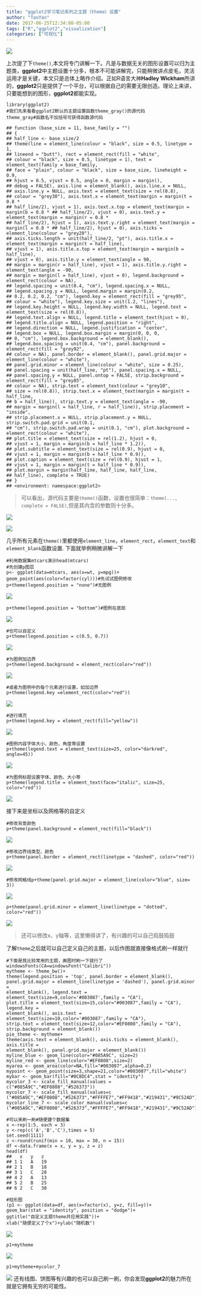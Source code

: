 ```yaml
---
title: "ggplot2学习笔记系列之主题（theme）设置"
author: "TaoYan"
date: 2017-06-25T12:34:08-05:00
tags: ["R","ggplot2","visualization"]
categories: ["可视化"]
---
```


![](https://upload-images.jianshu.io/upload_images/2084719-aedad605e759b602.png?imageMogr2/auto-orient/strip%7CimageView2/2/w/1240)

<!--more-->

上次提了下`theme()`,本文将专门讲解一下。凡是与数据无关的图形设置可以归为主题类，**ggplot2**中主题设置十分多，根本不可能讲解完，只能稍微讲点皮毛，灵活运用才是关键，本文只是总体上略作介绍。正如R语言大神**Hadley Wickham**所讲的，**ggplot2**只是提供了一个平台，可以根据自己的需要无限创造。理论上来讲，只要能想到的图形，**ggplot2**都能实现。

```
library(ggplot2)
#我们先来看看ggplot2默认的主题设置函数theme_gray()的源代码
theme_gray#函数名不加括号可获得函数源代码

## function (base_size = 11, base_family = "") 
## {
## half_line <- base_size/2
## theme(line = element_line(colour = "black", size = 0.5, linetype = 1, 
## lineend = "butt"), rect = element_rect(fill = "white", 
## colour = "black", size = 0.5, linetype = 1), text = element_text(family = base_family, 
## face = "plain", colour = "black", size = base_size, lineheight = 0.9, 
## hjust = 0.5, vjust = 0.5, angle = 0, margin = margin(), 
## debug = FALSE), axis.line = element_blank(), axis.line.x = NULL, 
## axis.line.y = NULL, axis.text = element_text(size = rel(0.8),
## colour = "grey30"), axis.text.x = element_text(margin = margin(t = 0.8 * 
## half_line/2), vjust = 1), axis.text.x.top = element_text(margin = margin(b = 0.8 * ## half_line/2), vjust = 0), axis.text.y = element_text(margin = margin(r = 0.8 * 
## half_line/2), hjust = 1), axis.text.y.right = element_text(margin = margin(l = 0.8 * ## half_line/2), hjust = 0), axis.ticks = element_line(colour = "grey20"), 
## axis.ticks.length = unit(half_line/2, "pt"), axis.title.x = element_text(margin = margin(t = half_line), 
## vjust = 1), axis.title.x.top = element_text(margin = margin(b = half_line), 
## vjust = 0), axis.title.y = element_text(angle = 90, 
## margin = margin(r = half_line), vjust = 1), axis.title.y.right = element_text(angle = -90, 
## margin = margin(l = half_line), vjust = 0), legend.background = element_rect(colour = NA), 
## legend.spacing = unit(0.4, "cm"), legend.spacing.x = NULL, 
## legend.spacing.y = NULL, legend.margin = margin(0.2, 
## 0.2, 0.2, 0.2, "cm"), legend.key = element_rect(fill = "grey95", 
## colour = "white"), legend.key.size = unit(1.2, "lines"), 
## legend.key.height = NULL, legend.key.width = NULL, legend.text = element_text(size = rel(0.8)), 
## legend.text.align = NULL, legend.title = element_text(hjust = 0), 
## legend.title.align = NULL, legend.position = "right", 
## legend.direction = NULL, legend.justification = "center", 
## legend.box = NULL, legend.box.margin = margin(0, 0, 0, 
## 0, "cm"), legend.box.background = element_blank(),
## legend.box.spacing = unit(0.4, "cm"), panel.background = element_rect(fill = "grey92", 
## colour = NA), panel.border = element_blank(), panel.grid.major = element_line(colour = "white"), 
## panel.grid.minor = element_line(colour = "white", size = 0.25), 
## panel.spacing = unit(half_line, "pt"), panel.spacing.x = NULL, 
## panel.spacing.y = NULL, panel.ontop = FALSE, strip.background = element_rect(fill = "grey85", 
## colour = NA), strip.text = element_text(colour = "grey10", 
## size = rel(0.8)), strip.text.x = element_text(margin = margin(t = half_line, 
## b = half_line)), strip.text.y = element_text(angle = -90, 
## margin = margin(l = half_line, r = half_line)), strip.placement = "inside", 
## strip.placement.x = NULL, strip.placement.y = NULL, strip.switch.pad.grid = unit(0.1, 
## "cm"), strip.switch.pad.wrap = unit(0.1, "cm"), plot.background = element_rect(colour = "white"), 
## plot.title = element_text(size = rel(1.2), hjust = 0, 
## vjust = 1, margin = margin(b = half_line * 1.2)), 
## plot.subtitle = element_text(size = rel(0.9), hjust = 0, 
## vjust = 1, margin = margin(b = half_line * 0.9)),
## plot.caption = element_text(size = rel(0.9), hjust = 1, 
## vjust = 1, margin = margin(t = half_line * 0.9)),
## plot.margin = margin(half_line, half_line, half_line, 
## half_line), complete = TRUE)
## }
## <environment: namespace:ggplot2>
```

>可以看出，源代码主要是`theme()`函数，设置也很简单：`theme(..., complete = FALSE)`,但是其内含的参数则十分多。

![](https://upload-images.jianshu.io/upload_images/2084719-d83da9471e3bc837.png?imageMogr2/auto-orient/strip%7CimageView2/2/w/1240)

  ![](https://upload-images.jianshu.io/upload_images/2084719-12edb55b34046dc6.png?imageMogr2/auto-orient/strip%7CimageView2/2/w/1240)

几乎所有元素在`theme()`里都使用`element_line`，`element_rect`，`element_text`和`element_blank`函数设置. 下面就举例稍微讲解一下
```
#利用数据集mtcars演示head(mtcars)
#先创建p图层
p<- ggplot(data=mtcars, aes(x=wt, y=mpg))+
geom_point(aes(color=factor(cyl)))#先试试图例修改
p+theme(legend.position = "none")#无图例
```

![](https://upload-images.jianshu.io/upload_images/2084719-f6bc40449646b424.png?imageMogr2/auto-orient/strip%7CimageView2/2/w/1240)
```
p+theme(legend.position = "bottom")#图例在底部
```

![](https://upload-images.jianshu.io/upload_images/2084719-e451760fc8a576c0.png?imageMogr2/auto-orient/strip%7CimageView2/2/w/1240)
```
#也可以自定义
p+theme(legend.position = c(0.5, 0.7))
```

![](https://upload-images.jianshu.io/upload_images/2084719-50197c31a252b33b.png?imageMogr2/auto-orient/strip%7CimageView2/2/w/1240)
```
#为图例加边界
p+theme(legend.background = element_rect(color="red"))
```

![](https://upload-images.jianshu.io/upload_images/2084719-61e3363e54112d01.png?imageMogr2/auto-orient/strip%7CimageView2/2/w/1240)
```
#或者为图例中的每个元素进行设置，如加边界
p+theme(legend.key =element_rect(color="red"))
```
![](https://upload-images.jianshu.io/upload_images/2084719-f4aeac9b93d84040.png?imageMogr2/auto-orient/strip%7CimageView2/2/w/1240)
```
#进行填充
p+theme(legend.key = element_rect(fill="yellow"))
```
![](https://upload-images.jianshu.io/upload_images/2084719-28014be14a16fdc0.png?imageMogr2/auto-orient/strip%7CimageView2/2/w/1240)
```
#图例内容字体大小、颜色、角度等设置
p+theme(legend.text = element_text(size=25, color="darkred", angle=45))
```

![](https://upload-images.jianshu.io/upload_images/2084719-1ab8b127abcdb850.png?imageMogr2/auto-orient/strip%7CimageView2/2/w/1240)
```
#为图例标题设置字体、颜色、大小等
p+theme(legend.title = element_text(face="italic", size=25, color="red"))
```

![](https://upload-images.jianshu.io/upload_images/2084719-fed6eaf4130fb8cc.png?imageMogr2/auto-orient/strip%7CimageView2/2/w/1240)

接下来是坐标以及网格等的自定义
```
#修改背景颜色
p+theme(panel.background = element_rect(fill="black"))
```

![](https://upload-images.jianshu.io/upload_images/2084719-b277d80d44c26dff.png?imageMogr2/auto-orient/strip%7CimageView2/2/w/1240)
```
#修改边界线类型、颜色
p+theme(panel.border = element_rect(linetype = "dashed", color="red"))
```
![](https://upload-images.jianshu.io/upload_images/2084719-0af39cbe41d20918.png?imageMogr2/auto-orient/strip%7CimageView2/2/w/1240)
```
#修改网格线p+theme(panel.grid.major = element_line(color="blue", size= 3))
```

![](https://upload-images.jianshu.io/upload_images/2084719-8114011d2c12d3b0.png?imageMogr2/auto-orient/strip%7CimageView2/2/w/1240)
```
p+theme(panel.grid.minor = element_line(linetype = "dotted", color="red"))
```

![](https://upload-images.jianshu.io/upload_images/2084719-7bddc092cac1f639.png?imageMogr2/auto-orient/strip%7CimageView2/2/w/1240)

>还可以修改x、y轴等，这里懒得讲了，有兴趣的可以自己捣鼓捣鼓

了解`theme`之后就可以自己定义自己的主题，以后作图就直接像格式刷一样就行
```
#下面是我比较常用的主题，画图时刷一下就行了
windowsFonts(CA=windowsFont("Calibri"))
mytheme <- theme_bw()+
theme(legend.position = 'top', panel.border = element_blank(), 
panel.grid.major = element_line(linetype = 'dashed'), panel.grid.minor = 
element_blank(), legend.text = element_text(size=9,color='#003087',family = "CA"), 
plot.title = element_text(size=15,color="#003087",family = "CA"), legend.key = 
element_blank(), axis.text = element_text(size=10,color='#003087',family = "CA"), 
strip.text = element_text(size=12,color="#EF0808",family = "CA"), 
strip.background = element_blank())
pie_theme <- mytheme+
theme(axis.text = element_blank(), axis.ticks = element_blank(), axis.title = 
element_blank(), panel.grid.major = element_blank())
myline_blue <- geom_line(color="#085A9C", size=2)
myline_red <- geom_line(color="#EF0808",size=2)
myarea <- geom_area(color=NA,fill="#003087",alpha=0.2)
mypoint <- geom_point(size=3,shape=21,color="#003087",fill="white")
mybar <- geom_bar(fill="#0C8DC4",stat = "identity")
mycolor_3 <- scale_fill_manual(values = c("#085A9C","#EF0808","#526373"))
mycolor_7 <- scale_fill_manual(values=c ("#085A9C","#EF0808","#526373","#FFFFE7","#FF9418","#219431","#9C52AD"))
mycolor_line_7 <- scale_color_manual(values=c ("#085A9C","#EF0808","#526373","#FFFFE7","#FF9418","#219431","#9C52AD"))
```
```
#可以来刷一刷#随便建个数据集
x <-rep(1:5, each = 3)
y <-rep(c('A','B','C'),times = 5)
set.seed(1111)
z <-round(runif(min = 10, max = 30, n = 15))
df <-data.frame(x = x, y = y, z = z)
head(df)
##   x   y   z
## 1 1   A   19
## 2 1   B   18
## 3 1   C   28
## 4 2   A   13
## 5 2   B   25
## 6 2   C   30

#柱形图
(p1 <- ggplot(data=df, aes(x=factor(x), y=z, fill=y))+
geom_bar(stat = "identity", position = "dodge")+
ggtitle("自定义主题theme并应用实践"))+
xlab("随便定义了个x")+ylab("随机数")
```

![](https://upload-images.jianshu.io/upload_images/2084719-bc4e002d5f925826.png?imageMogr2/auto-orient/strip%7CimageView2/2/w/1240)
```
p1+mytheme
```
![](https://upload-images.jianshu.io/upload_images/2084719-c12712615e2430bd.png?imageMogr2/auto-orient/strip%7CimageView2/2/w/1240)
```
p1+mytheme+mycolor_7
```
![](https://upload-images.jianshu.io/upload_images/2084719-aedad605e759b602.png?imageMogr2/auto-orient/strip%7CimageView2/2/w/1240)
还有线图、饼图等有兴趣的也可以自己刷一刷，你会发现**ggplot2**的魅力所在就是它拥有无穷的可能性。

